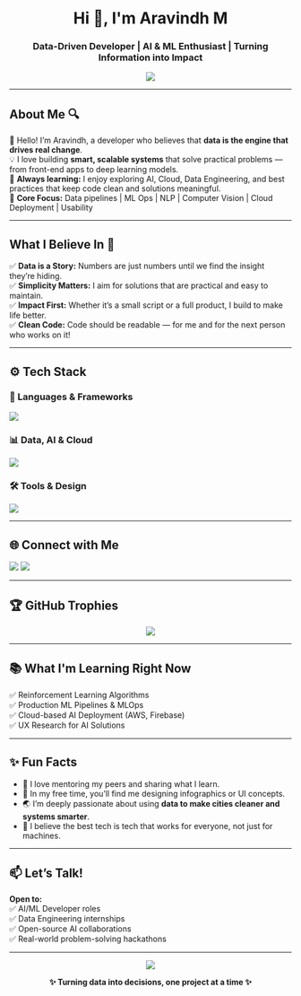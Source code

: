 <h1 align="center">Hi 👋, I'm Aravindh M</h1>
<h3 align="center"> Data-Driven Developer | AI & ML Enthusiast | Turning Information into Impact</h3>

<p align="center">
  <img src="https://readme-typing-svg.herokuapp.com?font=Fira+Code&size=24&duration=4000&pause=500&center=true&vCenter=true&width=600&lines=I+love+turning+raw+data+into+real+solutions.;AI+%7C+ML+%7C+Deep+Learning+%7C+Data+Engineering;Clean+Code.+Smart+Models.+Practical+Impact."/>
</p>

---

## About Me 🔍

🙌 Hello! I’m Aravindh, a developer who believes that **data is the engine that drives real change**.  
💡 I love building **smart, scalable systems** that solve practical problems — from front-end apps to deep learning models.  
🌱 **Always learning:** I enjoy exploring AI, Cloud, Data Engineering, and best practices that keep code clean and solutions meaningful.  
🧩 **Core Focus:** Data pipelines | ML Ops | NLP | Computer Vision | Cloud Deployment | Usability

---

## What I Believe In 📌 

✅ **Data is a Story:** Numbers are just numbers until we find the insight they’re hiding.  
✅ **Simplicity Matters:** I aim for solutions that are practical and easy to maintain.  
✅ **Impact First:** Whether it’s a small script or a full product, I build to make life better.  
✅ **Clean Code:** Code should be readable — for me and for the next person who works on it!

---

## ⚙️ Tech Stack

### 🧩 Languages & Frameworks
<p>
  <img src="https://skillicons.dev/icons?i=python,javascript,typescript,html,css,react" />
</p>

### 📊 Data, AI & Cloud
<p>
  <img src="https://skillicons.dev/icons?i=numpy,pandas,mongodb,mysql,firebase,aws" />
</p>

### 🛠️ Tools & Design
<p>
  <img src="https://skillicons.dev/icons?i=figma,photoshop,postman,selenium,git,github" />
</p>

---

## 🌐 Connect with Me

<p>
  <a href="mailto:aravindh.mag@gmail.com"><img src="https://img.shields.io/badge/-Email-D14836?style=for-the-badge&logo=gmail&logoColor=white"></a>
  <a href="https://www.linkedin.com/in/aravindh-m-392041257/"><img src="https://img.shields.io/badge/-LinkedIn-0A66C2?style=for-the-badge&logo=linkedin&logoColor=white"></a>
</p>

---

## 🏆 GitHub Trophies

<p align="center">
  <img src="https://github-profile-trophy.vercel.app/?username=YOUR-GITHUB-USERNAME&theme=dracula&no-frame=true&no-bg=true&margin-w=10" />
</p>

---

## 📚 What I'm Learning Right Now

✅ Reinforcement Learning Algorithms  
✅ Production ML Pipelines & MLOps  
✅ Cloud-based AI Deployment (AWS, Firebase)  
✅ UX Research for AI Solutions  

---

## ✨ Fun Facts

- 💬 I love mentoring my peers and sharing what I learn.
- 🎨 In my free time, you’ll find me designing infographics or UI concepts.
- 🌏 I’m deeply passionate about using **data to make cities cleaner and systems smarter**.
- 🚀 I believe the best tech is tech that works for everyone, not just for machines.

---

## 📫 Let’s Talk!

**Open to:**  
✅ AI/ML Developer roles  
✅ Data Engineering internships  
✅ Open-source AI collaborations  
✅ Real-world problem-solving hackathons

---

<p align="center">
  <img src="https://capsule-render.vercel.app/api?type=waving&color=gradient&height=120&section=footer"/>
</p>

<p align="center"><b>✨ Turning data into decisions, one project at a time ✨</b></p>
